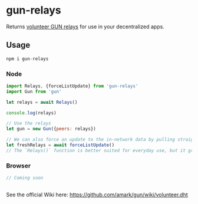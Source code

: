 # gun-relays
Returns [volunteer GUN relays](https://github.com/amark/gun/wiki/volunteer.dht) for use in your decentralized apps.

## Usage

```js
npm i gun-relays
```

### Node
```js
import Relays, {forceListUpdate} from 'gun-relays'
import Gun from 'gun'

let relays = await Relays()

console.log(relays)

// Use the relays
let gun = new Gun({peers: relays})

// We can also force an update to the in-network data by pulling straight from the volunteer dht
let freshRelays = await forceListUpdate()
// The `Relays()` function is better suited for everyday use, but it greatly benefits the network if the data is refreshed every once in a while.
```


### Browser
```js
// Coming soon
```

##
See the official Wiki here: https://github.com/amark/gun/wiki/volunteer.dht